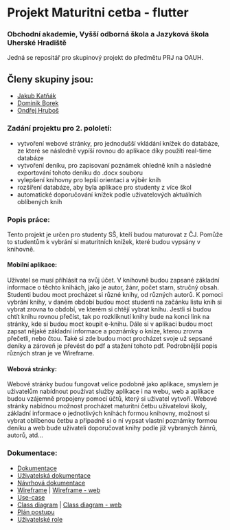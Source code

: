 # Projekt Maturitni cetba - flutter
### Obchodní akademie, Vyšší odborná škola a Jazyková škola Uherské Hradiště
 
Jedná se repositář pro skupinový projekt do předmětu PRJ na OAUH.
 
## Členy skupiny jsou:

- [Jakub Katňák](https://github.com/JakubKatrnak)
- [Dominik Borek](https://github.com/Hellman666)
- [Ondřej Hruboš](https://github.com/hruboson)

### Zadání projektu pro 2. pololetí:
- vytvoření webové stránky, pro jednodušší vkládání knížek do databáze, ze které se následně vypíší rovnou do aplikace díky použití real-time databáze
- vytvoření deníku, pro zapisovaní poznámek ohledně knih a následné exportování tohoto deníku do .docx souboru
- vylepšení knihovny pro lepší orientaci a výběr knih
- rozšíření databáze, aby byla aplikace pro studenty z více škol
- automatické doporučování knížek podle uživatelových aktuálních oblíbených knih

### Popis práce: 
<p>
Tento projekt je určen pro studenty SŠ, kteří budou maturovat z ČJ. Pomůže to studentům k vybrání si maturitních knížek, které budou vypsány v knihovně.
</p>

#### Mobilní aplikace:
<p>
Uživatel se musí příhlásit na svůj účet. V knihovně budou zapsané základní informace o těchto knihách, jako je autor, žánr, počet starn, stručný obsah. Studenti budou moct procházet si různé knihy, od různých autorů. K pomoci vybrání knihy, v daném období budou moct studenti na začánku listu knih si vybrat zrovna to období, ve kterém si chtějí vybrat knihu. Jestli si budou chtít knihu rovnou přečíst, tak po rozkliknutí knihy bude na konci link na stránky, kde si budou moct koupit e-knihu. Dále si v aplikaci budou moct zapsat nějaké základní informace a poznámky o knize, kterou zrovna přečetli, nebo čtou. Také si zde budou moct procházet svoje už sepsané deníky a zároveň je převést do pdf a stažení tohoto pdf. Podrobnější popis různých stran je ve Wireframe. 
</p>

#### Webová stránky:
<p>
Webové stránky budou fungovat velice podobně jako aplikace, smyslem je uživatelům nabídnout používat služby aplikace i na webu, web a aplikace budou vzájemně propojeny pomocí účtů, který si uživatel vytvoří. Webové stránky nabídnou možnost procházet maturitní četbu uživatelovi školy, základní informace o jednotlivých knihách formou knihovny, možnost si vybrat oblíbenou četbu a případně si o ní vypsat vlastní poznámky formou deníku a web bude uživateli doporučovat knihy podle již vybraných žánrů, autorů, atd... 
</p>

### Dokumentace:
- [Dokumentace](../main/doc/dokumentace.doc)
- [Uživatelská dokumentace](../main/doc/uzivatelska_dokumentace.pdf)
- [Návrhová dokumentace](../main/doc/design.md)
- [Wireframe](../main/doc/Wireframe.pdf) | [Wireframe - web](../main/website/doc/wireframe-png.png)
- [Use-case](../main/doc/diagram.png)
- [Class diagram](../main/doc/diagram_trid.png) | [Class diagram - web](../main/website/doc/class-diagram.png)
- [Plán postupu](../main/doc/plan.md)
- [Uživatelské role](../main/doc/person.md)
